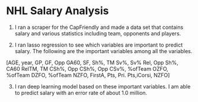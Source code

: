 # NHL Salary Analysis

1. I ran a scraper for the CapFriendly and made a data set that contains salary and various statistics including team, opponents and players.

2. I ran lasso regression to see which variables are important to predict salary.
The following are the important variables among all the variables.

[AGE, year, GP, GF, Opp GA60, SF, Sh%, TM Sv%, Sv% Rel, Opp Sh%, CA60 RelTM, TM CSh%, Opp CSh%, Opp CSv%, %ofTeam OZFO, %ofTeam DZFO, %ofTeam NZFO, FirstA, Pts, Pri. Pts,iCorsi, NZFO]

3. I ran deep learning model based on these important variables. I am able to predict salary with an error rate of about 1.0 million.

